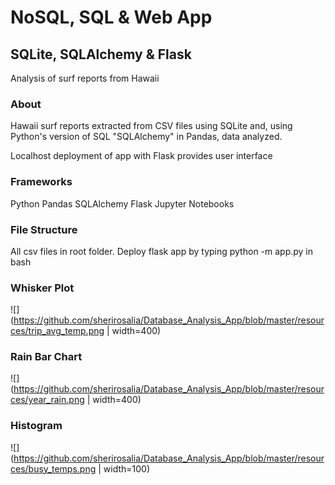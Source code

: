 # NoSQL, SQL & Web App 
## SQLite, SQLAlchemy & Flask
Analysis of surf reports from Hawaii

### About
Hawaii surf reports extracted from CSV files using SQLite and, using Python's version of 
SQL "SQLAlchemy" in Pandas, data analyzed.

Localhost deployment of app with Flask provides user interface

### Frameworks
 Python Pandas
 SQLAlchemy
 Flask
 Jupyter Notebooks
 
### File Structure
All csv files in root folder.
Deploy flask app by typing python -m app.py in bash

### Whisker Plot
![](https://github.com/sherirosalia/Database_Analysis_App/blob/master/resources/trip_avg_temp.png | width=400)

### Rain Bar Chart
![](https://github.com/sherirosalia/Database_Analysis_App/blob/master/resources/year_rain.png | width=400)

### Histogram
![](https://github.com/sherirosalia/Database_Analysis_App/blob/master/resources/busy_temps.png | width=100)
